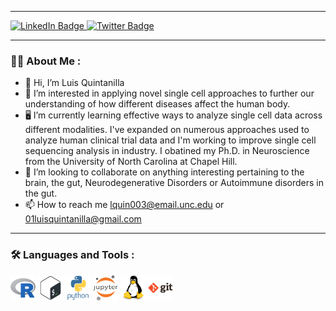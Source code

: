 
---
<div id="badges">
  <a href="https://www.linkedin.com/in/01-luis-quintanilla/">
    <img src="https://img.shields.io/badge/LinkedIn-blue?style=for-the-badge&logo=linkedin&logoColor=white" alt="LinkedIn Badge"/>
  </a>
  <a href="https://twitter.com/learnedluisq">
    <img src="https://img.shields.io/badge/Twitter-blue?style=for-the-badge&logo=twitter&logoColor=white" alt="Twitter Badge"/>
  </a>
</div>

---
### :man_technologist: About Me :
- 👋 Hi, I’m Luis Quintanilla
- 👀 I’m interested in applying novel single cell approaches to further our understanding of how different diseases affect the human body. 
- 🖥️ I’m currently learning effective ways to analyze single cell data across different modalities. I've expanded on numerous approaches used to analyze human clinical trial data and I'm working to improve single cell sequencing analysis in industry. I obatined my Ph.D. in Neuroscience from the University of North Carolina at Chapel Hill.
- 💞️ I’m looking to collaborate on anything interesting pertaining to the brain, the gut, Neurodegenerative Disorders or Autoimmune disorders in the gut.
- 📫 How to reach me lquin003@email.unc.edu or 01luisquintanilla@gmail.com

---

### :hammer_and_wrench: Languages and Tools :

  <div>
  <img src="https://github.com/devicons/devicon/blob/master/icons/r/r-original.svg" title="R" **alt="R" width="40" height="40"/>
  <img src="https://github.com/devicons/devicon/blob/master/icons/bash/bash-original.svg" title="bash" **alt="bash" width="40" height="40"/>
  <img src="https://github.com/devicons/devicon/blob/master/icons/python/python-original-wordmark.svg" title="python" **alt="python" width="40" height="40"/>
  <img src="https://github.com/devicons/devicon/blob/master/icons/jupyter/jupyter-original-wordmark.svg" title="jupyter" **alt="jupyter" width="40" height="40"/>
  <img src="https://github.com/devicons/devicon/blob/master/icons/linux/linux-original.svg" title="linux" **alt="linux" width="40" height="40"/>
  <img src="https://github.com/devicons/devicon/blob/master/icons/git/git-original-wordmark.svg" title="Git" **alt="Git" width="40" height="40"/>
</div>


<!---
lquin003/lquin003 is a ✨ special ✨ repository because its `README.md` (this file) appears on your GitHub profile.
You can click the Preview link to take a look at your changes.
--->
